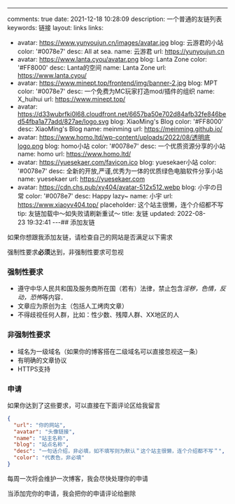 ---
comments: true
date: 2021-12-18 10:28:09
description: 一个普通的友链列表
keywords: 链接
layout: links
links:
- avatar: https://www.yunyoujun.cn/images/avatar.jpg
  blog: 云游君的小站
  color: '#0078e7'
  desc: All at sea.
  name: 云游君
  url: https://yunyoujun.cn
- avatar: https://www.lanta.cyou/avatar.png
  blog: Lanta Zone
  color: '#FF8000'
  desc: Lanta的空间
  name: Lanta Zone
  url: https://www.lanta.cyou/
- avatar: https://www.minept.top/frontend/img/banner-2.jpg
  blog: MPT
  color: '#0078e7'
  desc: 一个免费为MC玩家打造mod/插件的组织
  name: X_huihui
  url: https://www.minept.top/
- avatar: https://d33wubrfki0l68.cloudfront.net/6657ba50e702d84afb32fe846bed54fba1a77add/827ae/logo.svg
  blog: XiaoMing's Blog
  color: '#FF8000'
  desc: XiaoMing's Blog
  name: meinming
  url: https://meinming.github.io/
- avatar: https://www.homo.ltd/wp-content/uploads/2022/08/透明底logo.png
  blog: homo小站
  color: '#0078e7'
  desc: 一个优质资源分享的小站
  name: homo
  url: https://www.homo.ltd/
- avatar: https://yuesekaer.com/favicon.ico
  blog: yuesekaer小站
  color: '#0078e7'
  desc: 全新的开放,严谨,优秀为一体的优质绿色电脑软件分享小站
  name: yuesekaer
  url: https://yuesekaer.com
- avatar: https://cdn.chs.pub/xy404/avatar-512x512.webp
  blog: 小宇の日常
  color: '#0078e7'
  desc: Happy lazy~
  name: 小宇
  url: https://www.xiaoyv404.top/
placeholder: 这个站主很懒，连个介绍都不写
tip: 友链加载中～如失败请刷新重试～
title: 友链
updated: 2022-08-23 19:32:41
---## 添加友链

如果你想跟我添加友链，请检查自己的网站是否满足以下需求

强制性要求**必须**达到，非强制性要求可忽视

### 强制性要求

- 遵守中华人民共和国及服务商所在国（若有）法律，禁止包含*淫秽，色情，反动，恐怖*等内容．
- 文章应为原创为主（包括人工烤肉文章）
- 不得歧视任何人群，比如：性少数、残障人群、XX地区的人

### 非强制性要求

- 域名为一级域名（如果你的博客搭在二级域名可以直接忽视这一条）
- 有明确的文章协议
- HTTPS支持

### 申请

如果你达到了这些要求，可以直接在下面评论区给我留言

~~~json
{
  "url": "你的网站",
  "avatar": "头像链接",
  "name": "站主名称",
  "blog": "站点名称",
  "desc": "一句话介绍，非必填，如不填写则为默认＂这个站主很懒，连个介绍都不写＂",
  "color": "代表色，非必填"
}
~~~

每周一次将会维护一次博客，我会尽快处理你的申请

当添加完你的申请，我会把你的申请评论给删除
